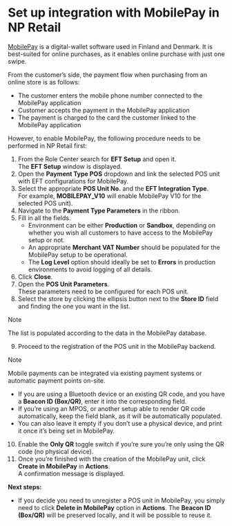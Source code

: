 # Set up integration with MobilePay in NP Retail

[MobilePay](https://www.mobilepay.dk/) is a digital-wallet software used in Finland and Denmark. It is best-suited for online purchases, as it enables online purchase with just one swipe. 

From the customer’s side, the payment flow when purchasing from an online store is as follows: 
 - The customer enters the mobile phone number connected to the MobilePay application 
 - Customer accepts the payment in the MobilePay application
 - The payment is charged to the card the customer linked to the MobilePay application 

However, to enable MobilePay, the following procedure needs to be performed in NP Retail first:

1. From the Role Center search for **EFT Setup** and open it.   
   The **EFT Setup** window is displayed.
2. Open the **Payment Type POS** dropdown and link the selected POS unit with EFT configurations for MobilePay.    
3. Select the appropriate **POS Unit No.** and the **EFT Integration Type**.     
   For example, **MOBILEPAY_V10** will enable MobilePay V10 for the selected POS unit).
4. Navigate to the **Payment Type Parameters** in the ribbon.  
5. Fill in all the fields.   
    - Environment can be either **Production** or **Sandbox**, depending on whether you wish all customers to have access to the MobilePay setup or not. 
    - An appropriate **Merchant VAT Number** should be populated for the MobilePay setup to be operational.
    - The **Log Level** option should ideally be set to **Errors** in production environments to avoid logging of all details.
6. Click **Close**.
7. Open the **POS Unit Parameters**.  
   These parameters need to be configured for each POS unit.
8. Select the store by clicking the ellipsis button next to the **Store ID** field and finding the one you want in the list.
> [!NOTE]
> The list is populated according to the data in the MobilePay database.  
  
9. Proceed to the registration of the POS unit in the MobilePay backend.  
  
> [!NOTE]
> Mobile payments can be integrated via existing payment systems or automatic payment points on-site.  

- If you are using a Bluetooth device or an existing QR code, and you have a **Beacon ID (Box/QR)**, enter it into the corresponding field.
- If you’re using an MPOS, or another setup able to render QR code automatically, keep the field blank, as it will be automatically populated.
- You can also leave it empty if you don’t use a physical device, and print it once it’s being set in MobilePay.
10. Enable the **Only QR** toggle switch if you’re sure you’re only using the QR code (no physical device). 
11. Once you’re finished with the creation of the MobilePay unit, click **Create in MobilePay** in **Actions**.   
    A confirmation message is displayed.

**Next steps:**
 - If you decide you need to unregister a POS unit in MobilePay, you simply need to click **Delete in MobilePay** option in **Actions**. The **Beacon ID (Box/QR)** will be preserved locally, and it will be possible to reuse it.
